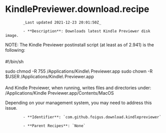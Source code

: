 # KindlePreviewer.download.recipe

            _Last updated 2021-12-23 20:01:50Z_

            - **Description**: Downloads latest Kindle Previewer disk image.

NOTE: The Kindle Previewer postinstall script (at least as of 2.941) is the following:
####
#!/bin/sh

sudo chmod -R 755 /Applications/Kindle\ Previewer.app
sudo chown -R $USER /Applications/Kindle\ Previewer.app
####

And Kindle Previewer, when running, writes files and directories under:
/Applications/Kindle Previewer.app/Contents/MacOS

Depending on your management system, you may need to address this issue.

            - **Identifier**: `com.github.foigus.download.kindlepreviewer`

            - **Parent Recipes**: `None`
